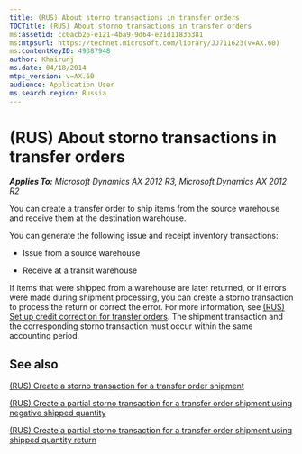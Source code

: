 ```yaml
---
title: (RUS) About storno transactions in transfer orders
TOCTitle: (RUS) About storno transactions in transfer orders
ms:assetid: cc0acb26-e121-4ba9-9d64-e21d1183b381
ms:mtpsurl: https://technet.microsoft.com/library/JJ711623(v=AX.60)
ms:contentKeyID: 49387948
author: Khairunj
ms.date: 04/18/2014
mtps_version: v=AX.60
audience: Application User
ms.search.region: Russia
---
```


# (RUS) About storno transactions in transfer orders 


_**Applies To:** Microsoft Dynamics AX 2012 R3, Microsoft Dynamics AX 2012 R2_

You can create a transfer order to ship items from the source warehouse and receive them at the destination warehouse.

You can generate the following issue and receipt inventory transactions:

  - Issue from a source warehouse

  - Receive at a transit warehouse

If items that were shipped from a warehouse are later returned, or if errors were made during shipment processing, you can create a storno transaction to process the return or correct the error. For more information, see [(RUS) Set up credit correction for transfer orders](rus-set-up-credit-correction-for-transfer-orders.md). The shipment transaction and the corresponding storno transaction must occur within the same accounting period.

## See also

[(RUS) Create a storno transaction for a transfer order shipment](rus-create-a-storno-transaction-for-a-transfer-order-shipment.md)

[(RUS) Create a partial storno transaction for a transfer order shipment using negative shipped quantity](rus-create-a-partial-storno-transaction-for-a-transfer-order-shipment-using-negative-shipped-quantity.md)

[(RUS) Create a partial storno transaction for a transfer order shipment using shipped quantity return](rus-create-a-partial-storno-transaction-for-a-transfer-order-shipment-using-shipped-quantity-return.md)

  


